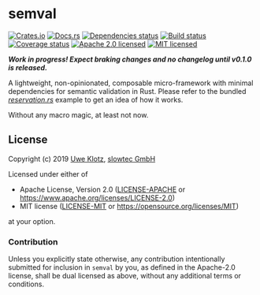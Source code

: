 # semval

[![Crates.io](https://img.shields.io/crates/v/semval.svg)](https://crates.io/crates/semval)
[![Docs.rs](https://docs.rs/semval/badge.svg)](https://docs.rs/semval/)
[![Dependencies status](https://deps.rs/repo/github/slowtec/semval/status.svg)](https://deps.rs/repo/github/slowtec/semval)
[![Build status](https://travis-ci.org/slowtec/semval.svg?branch=master)](https://travis-ci.org/slowtec/semval)
[![Coverage status](https://coveralls.io/repos/github/slowtec/semval/badge.svg?branch=master)](https://coveralls.io/github/slowtec/semval?branch=master)
[![Apache 2.0 licensed](https://img.shields.io/badge/license-Apache%202.0-blue.svg)](./LICENSE-APACHE)
[![MIT licensed](https://img.shields.io/badge/license-MIT-blue.svg)](./LICENSE-MIT)

***Work in progress! Expect braking changes and no changelog until v0.1.0 is released.***

A lightweight, non-opinionated, composable micro-framework with minimal dependencies for semantic validation in Rust.
Please refer to the bundled [*reservation.rs*](examples/reservation.rs) example to get an idea of how it works.

Without any macro magic, at least not now.

## License

Copyright (c) 2019 [Uwe Klotz](https://github.com/uklotzde), [slowtec GmbH](https://github.com/slowtec)

Licensed under either of

* Apache License, Version 2.0 ([LICENSE-APACHE](LICENSE-APACHE) or
  https://www.apache.org/licenses/LICENSE-2.0)
* MIT license ([LICENSE-MIT](LICENSE-MIT) or
  https://opensource.org/licenses/MIT)

at your option.

### Contribution

Unless you explicitly state otherwise, any contribution intentionally submitted
for inclusion in `semval` by you, as defined in the Apache-2.0 license,
shall be dual licensed as above, without any additional terms or conditions.
